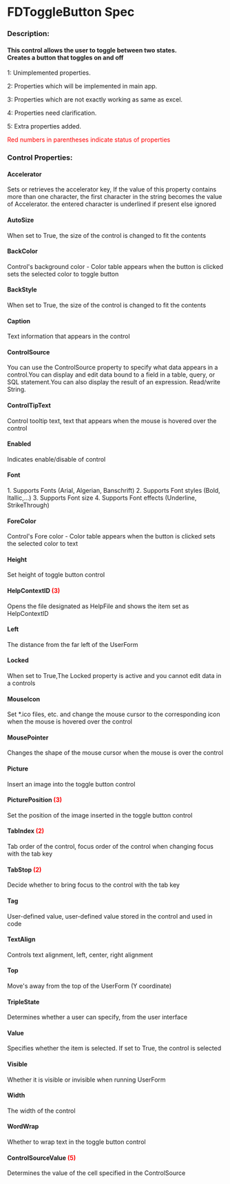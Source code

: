 # FDToggleButton Spec

<h3><b>Description:</b></h3>
<h4>This control allows the user to toggle between two states.<br/>Creates a button that toggles on and off</h4>

<span>1: Unimplemented properties.</span>

<span>2: Properties which will be implemented in main app.</span>

<span>3: Properties which are not exactly working as same as excel.</span>

<span>4: Properties need clarification.</span>

<span>5: Extra properties added.</span>

<span style='color:red'>Red numbers in parentheses indicate status of properties</span>

<h3><b>Control Properties:</b></h3>
<h4>Accelerator</h4>
<span>Sets or retrieves the accelerator key, If the value of this property contains more than one character, the first character in the string becomes the value of Accelerator. the entered character is underlined if present else ignored</span>

<h4>AutoSize </h4>
<span>When set to True, the size of the control is changed to fit the contents</span>

<h4>BackColor </h4>
<span>Control's background color - Color table appears when the button is clicked sets the selected color to toggle button</span>

<h4>BackStyle </h4>
<span>When set to True, the size of the control is changed to fit the contents</span>

<h4>Caption </h4>
<span>Text information that appears in the control</span>

<h4>ControlSource</h4>
<span>You can use the ControlSource property to specify what data appears in a control.You can display and edit data bound to a field in a table, query, or SQL statement.You can also display the result of an expression. Read/write String.</span>

<h4>ControlTipText </h4>
<span>Control tooltip text, text that appears when the mouse is hovered over the control</span>

<h4>Enabled </h4>
<span>Indicates enable/disable of control</span>

<h4>Font</h4>
<span>1. Supports Fonts (Arial, Algerian, Banschrift)
2. Supports Font styles (Bold, Itallic,...)
3. Supports Font size
4. Supports Font effects (Underline, StrikeThrough)</span>

<h4>ForeColor </h4>
<span>Control's Fore color - Color table appears when the button is clicked sets the selected color to text</span>

<h4>Height </h4>
<span>Set height of toggle button control </span>

<h4>HelpContextID <span style="color:red;">(3)</span></h4>
<span> Opens the file designated as HelpFile and shows the item set as HelpContextID</span>

<h4>Left </h4>
<span>The distance from the far left of the UserForm </span>

<h4>Locked </h4>
<span>When set to True,The Locked property is active and you cannot edit data in a controls </span>

<h4>MouseIcon </h4>
<span>Set *.ico files, etc. and change the mouse cursor to the corresponding icon when the mouse is hovered over the control</span>

<h4>MousePointer </h4>
<span>Changes the shape of the mouse cursor when the mouse is over the control </span>

<h4>Picture</h4>
<span>Insert an image into the toggle button control</span>

<h4>PicturePosition <span style="color:red;">(3)</span></h4>
<span>Set the position of the image inserted in the toggle button control</span>

<h4>TabIndex <span style="color:red;">(2)</span></h4>
<span>Tab order of the control, focus order of the control when changing focus with the tab key</span>

<h4>TabStop <span style="color:red;">(2)</span></h4>
<span>Decide whether to bring focus to the control with the tab key </span>

<h4>Tag</h4>
<span>User-defined value, user-defined value stored in the control and used in code </span>

<h4>TextAlign </h4>
<span>Controls text alignment, left, center, right alignment</span>

<h4>Top </h4>
<span>Move's away from the top of the UserForm (Y coordinate)</span>

<h4>TripleState</h4>
<span>Determines whether a user can specify, from the user interface</span>

<h4>Value</h4>
<span>Specifies whether the item is selected. If set to True, the control is selected</span>

<h4>Visible</h4>
<span>Whether it is visible or invisible when running UserForm</span>

<h4>Width</h4>
<span>The width of the control</span>

<h4>WordWrap</h4>
<span>Whether to wrap text in the toggle button control</span>

<h4>ControlSourceValue <span style="color:red;">(5)</span></h4>
<span>Determines the value of the cell specified in the ControlSource</span>

